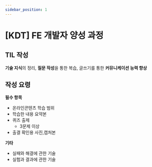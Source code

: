 ```yaml
---
sidebar_position: 1
---
```


# &#91;KDT&#93; FE 개발자 양성 과정 

## TIL 작성

**기술 지식**의 정리, **질문 작성**을 통한 복습, 글쓰기를 통한 **커뮤니케이션 능력 향상**

## 작성 요령

**필수 항목**
- 온라인콘텐츠 학습 범위
- 학습한 내용 요약본
- 퀴즈 출제
    - 3문제 이상
- 출결 확인용 사진,캡처본

**기타**
- 실패와 해결에 관한 기술
- 실험과 결과에 관한 기술